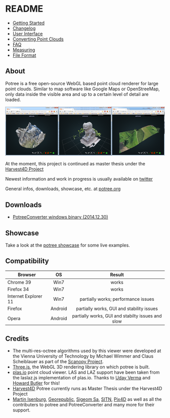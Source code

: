 
# README

* [Getting Started](./docs/getting_started.md)
* [Changelog](./docs/changelog.md)
* [User Interface](./docs/user_interface.md)
* [Converting Point Clouds](./docs/converting.md)
* [FAQ](./docs/faq.md)
* [Measuring](./docs/measuring.md)
* [File Format](./docs/file_format.md)

## About

Potree is a free open-source WebGL based point cloud renderer for large point clouds.
Similar to map software like Google Maps or OpenStreeMap, only data inside the visible area and up to a certain level of detail are loaded.

![](./docs/images/potree_screens.png)

At the moment, this project is continued as master thesis under the [Harvest4D Project](https://harvest4d.org/)

Newest information and work in progress is usually available on [twitter](https://twitter.com/m_schuetz)

General infos, downloads, showcase, etc. at [potree.org](http://potree.org/)

## Downloads

* [PotreeConverter windows binary (2014.12.30)](http://potree.org/downloads/PotreeConverter/PotreeConverter_2014.12.30.zip)

## Showcase

Take a look at the [potree showcase](http://potree.org/wp/demo/) for some live examples.

## Compatibility

| Browser              | OS      | Result        |
| -------------------- |:-------:|:-------------:|
| Chrome 39            | Win7    | works         |
| Firefox 34           | Win7    | works         |
| Internet Explorer 11 | Win7    | partially works; performance issues |
| Firefox              | Android | partially works, GUI and stability issues |
| Opera                | Android | partially works, GUI and stabilty issues and slow |


## Credits

* The multi-res-octree algorithms used by this viewer were developed at the Vienna University of Technology by Michael Wimmer and Claus Scheiblauer as part of the [Scanopy Project](http://www.cg.tuwien.ac.at/research/projects/Scanopy/).
* [Three.js](https://github.com/mrdoob/three.js), the WebGL 3D rendering library on which potree is built.
* [plas.io](http://plas.io/) point cloud viewer. LAS and LAZ support have been taken from the laslaz.js implementation of plas.io. Thanks to [Uday Verma](https://twitter.com/udaykverma) and [Howard Butler](https://twitter.com/howardbutler) for this!
* [Harvest4D](https://harvest4d.org/) Potree currently runs as Master Thesis under the Harvest4D Project
* [Martin Isenburg](http://rapidlasso.com/), [Georepublic](http://georepublic.de/en/), [Sigeom Sa](http://www.sigeom.ch/), [SITN](http://www.ne.ch/sitn), [Pix4D](http://pix4d.com/) as well as all the contributers to potree and PotreeConverter and many more for their support.
